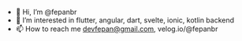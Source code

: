- 👋 Hi, I’m @fepanbr
- 👀 I’m interested in flutter, angular, dart, svelte, ionic, kotlin backend
- 📫 How to reach me devfepan@gmail.com, velog.io/@fepanbr


<!---
fepanbr/fepanbr is a ✨ special ✨ repository because its `README.md` (this file) appears on your GitHub profile.
You can click the Preview link to take a look at your changes.
--->
